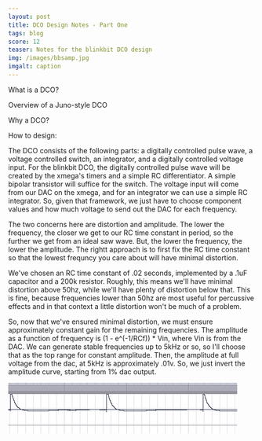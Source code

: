 ```yaml
---
layout: post
title: DCO Design Notes - Part One
tags: blog
score: 12
teaser: Notes for the blinkbit DCO design
img: /images/bbsamp.jpg
imgalt: caption
---
```


What is a DCO?

Overview of a Juno-style DCO

Why a DCO?

How to design:

The DCO consists of the following parts: a digitally controlled pulse wave, a voltage controlled switch, an integrator, and a digitally controlled voltage input.  For the blinkbit DCO, the digitally controlled pulse wave will be created by the xmega's timers and a simple RC differentiator.  A simple bipolar transistor will suffice for the switch.  The voltage input will come from our DAC on the xmega, and for an integrator we can use a simple RC integrator.  So, given that framework, we just have to choose component values and how much voltage to send out the DAC for each frequency.

The two concerns here are distortion and amplitude.  The lower the frequency, the closer we get to our RC time constant in period, so the further we get from an ideal saw wave.  But, the lower the frequency, the lower the amplitude.  The rightt approach is to first fix the RC time constant so that the lowest frequncy you care about will have minimal distortion.  

We've chosen an RC time constant of .02 seconds, implemented by a .1uF capacitor and a 200k resistor.  Roughly, this means we'll have minimal distortion above 50hz, while we'll have plenty of distortion below that.  This is fine, because frequencies lower than 50hz are most useful for percussive effects and in that context a little distortion won't be much of a problem.

So, now that we've ensured minimal distortion, we must ensure approximately constant gain for the remaining frequencies.  The amplitude as a function of frequency is (1 - e^(-1/RCf)) * Vin, where Vin is from the DAC.  We can generate stable frequencies up to 5kHz or so, so I'll choose that as the top range for constant amplitude.  Then, the amplitude at full voltage from the dac, at 5kHz is approximately .01v.  So, we just invert the amplitude curve, starting from 1% dac output.

<img src="/images/DCO_DCO20.png">